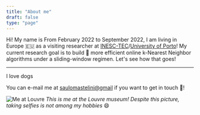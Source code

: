 ```yaml
---
title: "About me"
draft: false
type: "page"
---
```



Hi! My name is
From February 2022 to September 2022, I am living in Europe :european_union: as a visiting researcher at [INESC-TEC](https://www.inesctec.pt/en)/[University of Porto](https://sigarra.up.pt/up/en/WEB_BASE.GERA_PAGINA?p_pagina=home)! My current research goal is to build :wrench: more efficient online k-Nearest Neighbor algorithms under a sliding-window regimen. Let's see how that goes!

---

I love dogs 

You can e-mail me at [saulomastelini@gmail](mailto:saulomastelini@gmail.com) if you want to get in touch :handshake:!


![Me at Louvre](/images/louvre.jpg)
*This is me at the Louvre museum! Despite this picture, taking selfies is not among my hobbies* :smile:
